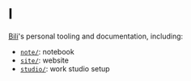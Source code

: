 # I

[Bili](https://qobilidop.dev)'s personal tooling and documentation, including:

- [`note/`](note/): notebook
- [`site/`](site/): website
- [`studio/`](studio/): work studio setup
